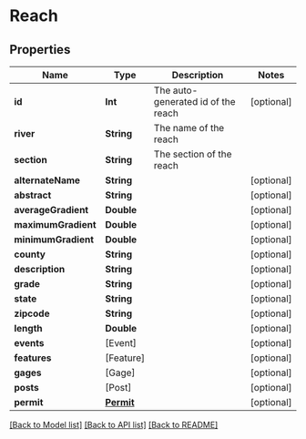 # Reach

## Properties
Name | Type | Description | Notes
------------ | ------------- | ------------- | -------------
**id** | **Int** | The auto-generated id of the reach | [optional] 
**river** | **String** | The name of the reach | 
**section** | **String** | The section of the reach | 
**alternateName** | **String** |  | [optional] 
**abstract** | **String** |  | [optional] 
**averageGradient** | **Double** |  | [optional] 
**maximumGradient** | **Double** |  | [optional] 
**minimumGradient** | **Double** |  | [optional] 
**county** | **String** |  | [optional] 
**description** | **String** |  | [optional] 
**grade** | **String** |  | [optional] 
**state** | **String** |  | [optional] 
**zipcode** | **String** |  | [optional] 
**length** | **Double** |  | [optional] 
**events** | [Event] |  | [optional] 
**features** | [Feature] |  | [optional] 
**gages** | [Gage] |  | [optional] 
**posts** | [Post] |  | [optional] 
**permit** | [**Permit**](Permit.md) |  | [optional] 

[[Back to Model list]](../README.md#documentation-for-models) [[Back to API list]](../README.md#documentation-for-api-endpoints) [[Back to README]](../README.md)


